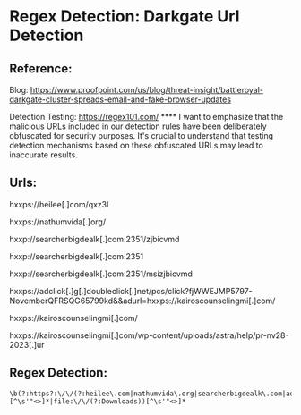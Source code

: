 # Regex Detection: Darkgate Url Detection

## Reference: 

Blog: https://www.proofpoint.com/us/blog/threat-insight/battleroyal-darkgate-cluster-spreads-email-and-fake-browser-updates

Detection Testing: https://regex101.com/
**** I want to emphasize that the malicious URLs included in our detection rules have been deliberately obfuscated for security purposes. It's crucial to understand that testing detection mechanisms  based on these obfuscated URLs may lead to inaccurate results.

## Urls:
hxxps://heilee[.]com/qxz3l

hxxps://nathumvida[.]org/

hxxp://searcherbigdealk[.]com:2351/zjbicvmd

hxxp://searcherbigdealk[.]com:2351

hxxp://searcherbigdealk[.]com:2351/msizjbicvmd

hxxps://adclick[.]g[.]doubleclick[.]net/pcs/click?fjWWEJMP5797-NovemberQFRSQG65799kd&&adurl=hxxps://kairoscounselingmi[.]com/

hxxps://kairoscounselingmi[.]com/

hxxps://kairoscounselingmi[.]com/wp-content/uploads/astra/help/pr-nv28-2023[.]ur


## Regex Detection:
```regex
\b(?:https?:\/\/(?:heilee\.com|nathumvida\.org|searcherbigdealk\.com|adclick\.g\.doubleclick\.net|kairoscounselingmi\.com)[^\s'"<>]*|file:\/\/(?:Downloads))[^\s'"<>]*


    




